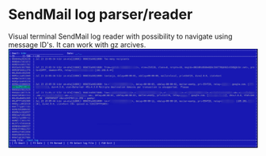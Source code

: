 # SendMail log parser/reader
Visual terminal SendMail log reader with possibility to navigate using message ID's.
It can work with gz arcives.
![Screenshot](example.png)
